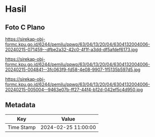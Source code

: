 # Hasil

## Foto C Plano

https://sirekap-obj-formc.kpu.go.id/6244/pemilu/ppwp/63/04/13/20/04/6304132004006-20240215-071459--dfbe2a32-42c0-4f1f-a3dd-df5afdef6173.jpg

https://sirekap-obj-formc.kpu.go.id/6244/pemilu/ppwp/63/04/13/20/04/6304132004006-20240215-004841--3fc063f9-fd58-4e08-9907-1f5135b597d5.jpg

https://sirekap-obj-formc.kpu.go.id/6244/pemilu/ppwp/63/04/13/20/04/6304132004006-20240215-005004--9463e07b-ff27-44f4-b12d-042ef5c4d950.jpg


## Metadata

| Key        | Value               |
| ---------- | ------------------- |
| Time Stamp | 2024-02-25 11:00:00 |



